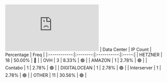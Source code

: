 ![Diagramm](https://github.com/obajay/StateSync-snapshots/blob/main/Projects/Ixo/1/README.md)
| Data Center | IP Count | Percentage | Freq |
|:------------:|:--------:|:-----------:|:-----:|
| HETZNER | 18 | 50.00% | 🔴 |
| OVH | 3 | 8.33% | 🟢 |
| AMAZON | 1 | 2.78% | 🟢 |
| Contabo | 1 | 2.78% | 🟢 |
| DIGITALOCEAN | 1 | 2.78% | 🟢 |
| Interserver | 1 | 2.78% | 🟢 |
| OTHER | 11 | 30.56% | 🟢 |